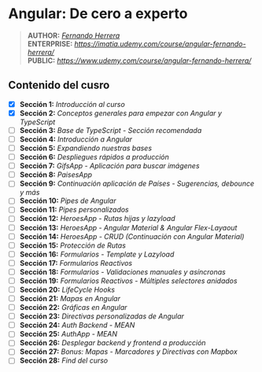 # Angular: De cero a experto

> **AUTHOR:** _[Fernando Herrera](https://www.udemy.com/user/550c38655ec11/)_  
> **ENTERPRISE:** _https://imatia.udemy.com/course/angular-fernando-herrera/_  
> **PUBLIC:** _https://www.udemy.com/course/angular-fernando-herrera/_

## Contenido del cusro

- [x] **Sección 1:** _Introducción al curso_
- [x] **Sección 2:** _Conceptos generales para empezar con Angular y TypeScript_
- [ ] **Sección 3:** _Base de TypeScript - Sección recomendada_
- [ ] **Sección 4:** _Introducción a Angular_
- [ ] **Sección 5:** _Expandiendo nuestras bases_
- [ ] **Sección 6:** _Despliegues rápidos a producción_
- [ ] **Sección 7:** _GifsApp - Aplicación para buscar imágenes_
- [ ] **Sección 8:** _PaisesApp_
- [ ] **Sección 9:** _Continuación aplicación de Países - Sugerencias, debounce y más_
- [ ] **Sección 10:** _Pipes de Angular_
- [ ] **Sección 11:** _Pipes personalizados_
- [ ] **Sección 12:** _HeroesApp - Rutas hijas y lazyload_
- [ ] **Sección 13:** _HeroesApp - Angular Material & Angular Flex-Layaout_
- [ ] **Sección 14:** _HeroesApp - CRUD (Continuación con Angular Material)_
- [ ] **Sección 15:** _Protección de Rutas_
- [ ] **Sección 16:** _Formularios - Template y Lazyload_
- [ ] **Sección 17:** _Formularios Reactivos_
- [ ] **Sección 18:** _Formularios - Validaciones manuales y asíncronas_
- [ ] **Sección 19:** _Formularios Reactivos - Múltiples selectores anidados_
- [ ] **Sección 20:** _LifeCycle Hooks_
- [ ] **Sección 21:** _Mapas en Angular_
- [ ] **Sección 22:** _Gráficas en Angular_
- [ ] **Sección 23:** _Directivas personalizadas de Angular_
- [ ] **Sección 24:** _Auth Backend - MEAN_
- [ ] **Sección 25:** _AuthApp - MEAN_
- [ ] **Sección 26:** _Desplegar backend y frontend a producción_
- [ ] **Sección 27:** _Bonus: Mapas - Marcadores y Directivas con Mapbox_
- [ ] **Sección 28:** _Find del curso_  